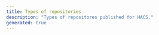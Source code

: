 ```yaml
---
title: Types of repositories
description: "Types of repositores published for HACS."
generated: true
---
```

